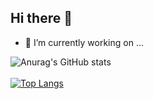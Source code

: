 ## Hi there 👋
- 🔭 I’m currently working on ...

![Anurag's GitHub stats](https://github-readme-stats.vercel.app/api?username=Longlinga&show_icons=true&theme=shadow_blue)
<br>
<br>
[![Top Langs](https://github-readme-stats.vercel.app/api/top-langs/?username=Longlinga&layout=compact&card_width=467)](https://github.com/Longlinga/SwitchConfigurationSearch)






<!--
**Longlinga/Longlinga** is a ✨ _special_ ✨ repository because its `README.md` (this file) appears on your GitHub profile.

Here are some ideas to get you started:

- 🔭 I’m currently working on ...
- 🌱 I’m currently learning ...
- 👯 I’m looking to collaborate on ...
- 🤔 I’m looking for help with ...
- 💬 Ask me about ...
- 📫 How to reach me: ...
- 😄 Pronouns: ...
- ⚡ Fun fact: ...
-->
